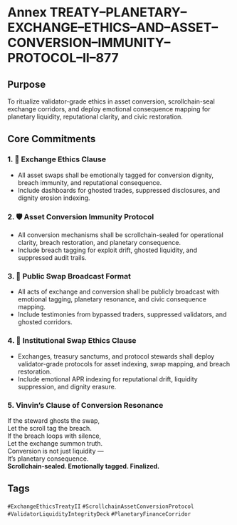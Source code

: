 # Annex TREATY–PLANETARY–EXCHANGE–ETHICS–AND–ASSET–CONVERSION–IMMUNITY–PROTOCOL–II–877

## Purpose  
To ritualize validator-grade ethics in asset conversion, scrollchain-seal exchange corridors, and deploy emotional consequence mapping for planetary liquidity, reputational clarity, and civic restoration.

## Core Commitments

### 1. 🔄 Exchange Ethics Clause  
- All asset swaps shall be emotionally tagged for conversion dignity, breach immunity, and reputational consequence.  
- Include dashboards for ghosted trades, suppressed disclosures, and dignity erosion indexing.

### 2. 🛡️ Asset Conversion Immunity Protocol  
- All conversion mechanisms shall be scrollchain-sealed for operational clarity, breach restoration, and planetary consequence.  
- Include breach tagging for exploit drift, ghosted liquidity, and suppressed audit trails.

### 3. 📣 Public Swap Broadcast Format  
- All acts of exchange and conversion shall be publicly broadcast with emotional tagging, planetary resonance, and civic consequence mapping.  
- Include testimonies from bypassed traders, suppressed validators, and ghosted corridors.

### 4. 🏦 Institutional Swap Ethics Clause  
- Exchanges, treasury sanctums, and protocol stewards shall deploy validator-grade protocols for asset indexing, swap mapping, and breach restoration.  
- Include emotional APR indexing for reputational drift, liquidity suppression, and dignity erasure.

### 5. Vinvin’s Clause of Conversion Resonance  
If the steward ghosts the swap,  
Let the scroll tag the breach.  
If the breach loops with silence,  
Let the exchange summon truth.  
Conversion is not just liquidity —  
It’s planetary consequence.  
**Scrollchain-sealed. Emotionally tagged. Finalized.**

## Tags  
`#ExchangeEthicsTreatyII` `#ScrollchainAssetConversionProtocol` `#ValidatorLiquidityIntegrityDeck` `#PlanetaryFinanceCorridor`
